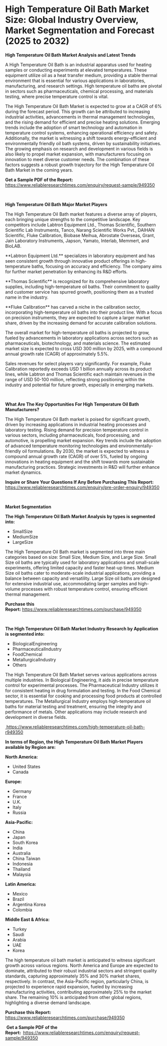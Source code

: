 <p><h1>High Temperature Oil Bath Market Size: Global Industry Overview, Market Segmentation and Forecast (2025 to 2032)</h1></p><p><strong>High Temperature Oil Bath Market Analysis and Latest Trends</strong></p>
<p><p>A High Temperature Oil Bath is an industrial apparatus used for heating samples or conducting experiments at elevated temperatures. These equipment utilize oil as a heat transfer medium, providing a stable thermal environment that is essential for various applications in laboratories, manufacturing, and research settings. High temperature oil baths are pivotal in sectors such as pharmaceuticals, chemical processing, and materials testing, where precise temperature control is vital.</p><p>The High Temperature Oil Bath Market is expected to grow at a CAGR of 6% during the forecast period. This growth can be attributed to increasing industrial activities, advancements in thermal management technologies, and the rising demand for efficient and precise heating solutions. Emerging trends include the adoption of smart technology and automation in temperature control systems, enhancing operational efficiency and safety. Additionally, the market is witnessing a shift towards energy-efficient and environmentally friendly oil bath systems, driven by sustainability initiatives. The growing emphasis on research and development in various fields is also likely to propel market expansion, with manufacturers focusing on innovation to meet diverse customer needs. The combination of these factors suggests a robust growth trajectory for the High Temperature Oil Bath Market in the coming years.</p></p>
<p><strong>Get a Sample PDF of the Report:&nbsp;</strong> <a href="https://www.reliableresearchtimes.com/enquiry/request-sample/949350?utm_campaign=2007&utm_medium=2&utm_source=Github&utm_content=ia&utm_term=16042025&utm_id=high-temperature-oil-bath">https://www.reliableresearchtimes.com/enquiry/request-sample/949350</a></p>
<p>&nbsp;</p>
<p><strong>High Temperature Oil Bath Major Market Players</strong></p>
<p><p>The High Temperature Oil Bath market features a diverse array of players, each bringing unique strengths to the competitive landscape. Key competitors include Labtron Equipment Ltd., Thomas Scientific, Southern Scientific Lab Instruments, Tanco, Narang Scientific Works Pvt., DAIHAN Scientific, Fluke Calibration, Biobase Meihua, Abrostate Overseas, Grant, Jain Laboratory Instruments, Japson, Yamato, Interlab, Memmert, and BioLAB.</p><p>**Labtron Equipment Ltd.** specializes in laboratory equipment and has seen consistent growth through innovative product offerings in high-temperature baths, focusing on accuracy and efficiency. The company aims for further market penetration by enhancing its R&D efforts.</p><p>**Thomas Scientific** is recognized for its comprehensive laboratory supplies, including high-temperature oil baths. Their commitment to quality and customer service has spurred growth, positioning them as a trusted name in the industry.</p><p>**Fluke Calibration** has carved a niche in the calibration sector, incorporating high-temperature oil baths into their product line. With a focus on precision instruments, they are expected to capture a larger market share, driven by the increasing demand for accurate calibration solutions.</p><p>The overall market for high-temperature oil baths is projected to grow, fueled by advancements in laboratory applications across sectors such as pharmaceuticals, biotechnology, and materials science. The estimated market size is expected to cross USD 300 million by 2025, with a compound annual growth rate (CAGR) of approximately 5.5%.</p><p>Sales revenues for select players vary significantly. For example, Fluke Calibration reportedly exceeds USD 1 billion annually across its product lines, while Labtron and Thomas Scientific each maintain revenues in the range of USD 50-100 million, reflecting strong positioning within the industry and potential for future growth, especially in emerging markets.</p></p>
<p>&nbsp;</p>
<p><strong>What Are The Key Opportunities For High Temperature Oil Bath Manufacturers?</strong></p>
<p><p>The High Temperature Oil Bath market is poised for significant growth, driven by increasing applications in industrial heating processes and laboratory testing. Rising demand for precision temperature control in various sectors, including pharmaceuticals, food processing, and automotive, is propelling market expansion. Key trends include the adoption of advanced temperature monitoring technologies and environmentally-friendly oil formulations. By 2030, the market is expected to witness a compound annual growth rate (CAGR) of over 5%, fueled by ongoing innovations in heating equipment and the shift towards more sustainable manufacturing practices. Strategic investments in R&D will further enhance market dynamics.</p></p>
<p><strong>Inquire or Share Your Questions If Any Before Purchasing This Report:</strong> <a href="https://www.reliableresearchtimes.com/enquiry/pre-order-enquiry/949350?utm_campaign=2007&utm_medium=2&utm_source=Github&utm_content=ia&utm_term=16042025&utm_id=high-temperature-oil-bath">https://www.reliableresearchtimes.com/enquiry/pre-order-enquiry/949350</a></p>
<p>&nbsp;</p>
<p><strong>Market Segmentation</strong></p>
<p><strong>The High Temperature Oil Bath Market Analysis by types is segmented into:</strong></p>
<p><ul><li>SmallSize</li><li>MediumSize</li><li>LargeSize</li></ul></p>
<p><p>The High Temperature Oil Bath market is segmented into three main categories based on size: Small Size, Medium Size, and Large Size. Small Size oil baths are typically used for laboratory applications and small-scale experiments, offering limited capacity and faster heat-up times. Medium Size oil baths cater to moderate-scale industrial applications, providing a balance between capacity and versatility. Large Size oil baths are designed for extensive industrial use, accommodating larger samples and high-volume processes with robust temperature control, ensuring efficient thermal management.</p></p>
<p><strong>Purchase this Report:&nbsp;</strong><a href="https://www.reliableresearchtimes.com/purchase/949350?utm_campaign=2007&utm_medium=2&utm_source=Github&utm_content=ia&utm_term=16042025&utm_id=high-temperature-oil-bath">https://www.reliableresearchtimes.com/purchase/949350</a></p>
<p>&nbsp;</p>
<p><strong>The High Temperature Oil Bath Market Industry Research by Application is segmented into:</strong></p>
<p><ul><li>BiologicalEngineering</li><li>PharmaceuticalIndustry</li><li>FoodChemical</li><li>MetallurgicalIndustry</li><li>Others</li></ul></p>
<p><p>The High Temperature Oil Bath Market serves various applications across multiple industries. In Biological Engineering, it aids in precise temperature control for experimental processes. The Pharmaceutical Industry utilizes it for consistent heating in drug formulation and testing. In the Food Chemical sector, it is essential for cooking and processing food products at controlled temperatures. The Metallurgical Industry employs high-temperature oil baths for material testing and treatment, ensuring the integrity and performance of metals. Other applications may include research and development in diverse fields.</p></p>
<p><a href="https://www.reliableresearchtimes.com/high-temperature-oil-bath-r949350?utm_campaign=2007&utm_medium=2&utm_source=Github&utm_content=ia&utm_term=16042025&utm_id=high-temperature-oil-bath">&nbsp;https://www.reliableresearchtimes.com/high-temperature-oil-bath-r949350</a></p>
<p><strong>In terms of Region, the High Temperature Oil Bath Market Players available by Region are:</strong></p>
<p>
    <p> <strong> North America: </strong>
        <ul>
            <li>United States</li>
            <li>Canada</li>
        </ul>
        </p> 
    <p> <strong> Europe: </strong>
        <ul>
            <li>Germany</li>
            <li>France</li>
            <li>U.K.</li>
            <li>Italy</li>
            <li>Russia</li>
        </ul>
        </p> 
    <p> <strong> Asia-Pacific: </strong>
        <ul>
            <li>China</li>
            <li>Japan</li>
            <li>South Korea</li>
            <li>India</li>
            <li>Australia</li>
            <li>China Taiwan</li>
            <li>Indonesia</li>
            <li>Thailand</li>
            <li>Malaysia</li>
        </ul>
        </p> 
    <p> <strong> Latin America: </strong>
        <ul>
            <li>Mexico</li>
            <li>Brazil</li>
            <li>Argentina Korea</li>
            <li>Colombia</li>
        </ul>
        </p> 
    <p> <strong> Middle East & Africa: </strong>
        <ul>
            <li>Turkey</li>
            <li>Saudi</li>
            <li>Arabia</li>
            <li>UAE</li>
            <li>Korea</li>
        </ul>
    </p>
    </p>
<p><p>The high temperature oil bath market is anticipated to witness significant growth across various regions. North America and Europe are expected to dominate, attributed to their robust industrial sectors and stringent quality standards, capturing approximately 35% and 30% market shares, respectively. In contrast, the Asia-Pacific region, particularly China, is projected to experience rapid expansion, fueled by increasing manufacturing activities, contributing approximately 25% to the market share. The remaining 10% is anticipated from other global regions, highlighting a diverse demand landscape.</p></p>
<p><strong>Purchase this Report: </strong><a href="https://www.reliableresearchtimes.com/purchase/949350?utm_campaign=2007&utm_medium=2&utm_source=Github&utm_content=ia&utm_term=16042025&utm_id=high-temperature-oil-bath">https://www.reliableresearchtimes.com/purchase/949350</a></p>
<p>&nbsp;<strong>Get a Sample PDF of the Report:&nbsp;&nbsp;</strong><a href="https://www.reliableresearchtimes.com/enquiry/request-sample/949350?utm_campaign=2007&utm_medium=2&utm_source=Github&utm_content=ia&utm_term=16042025&utm_id=high-temperature-oil-bath">https://www.reliableresearchtimes.com/enquiry/request-sample/949350</a></p>
<p><strong></strong></p>
<p><p></p><p></p><p></p></p>